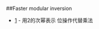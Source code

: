 ##Faster modular inversion
* [1](https://briansmith.org/ecc-inversion-addition-chains-01) - 用2的次幂表示 位操作代替乘法
